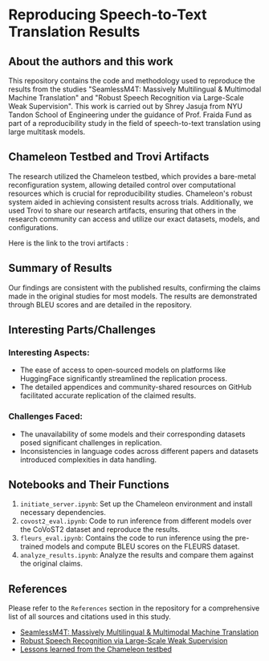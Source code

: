 
# Reproducing Speech-to-Text Translation Results

## About the authors and this work

This repository contains the code and methodology used to reproduce the results from the studies "SeamlessM4T: Massively Multilingual & Multimodal Machine Translation" and "Robust Speech Recognition via Large-Scale Weak Supervision". This work is carried out by Shrey Jasuja from NYU Tandon School of Engineering under the guidance of Prof. Fraida Fund as part of a reproducibility study in the field of speech-to-text translation using large multitask models.

## Chameleon Testbed and Trovi Artifacts

The research utilized the Chameleon testbed, which provides a bare-metal reconfiguration system, allowing detailed control over computational resources which is crucial for reproducibility studies. Chameleon's robust system aided in achieving consistent results across trials. Additionally, we used Trovi to share our research artifacts, ensuring that others in the research community can access and utilize our exact datasets, models, and configurations.

Here is the link to the trovi artifacts : 

## Summary of Results

Our findings are consistent with the published results, confirming the claims made in the original studies for most models. The results are demonstrated through BLEU scores and are detailed in the repository.

## Interesting Parts/Challenges

### Interesting Aspects:
- The ease of access to open-sourced models on platforms like HuggingFace significantly streamlined the replication process.
- The detailed appendices and community-shared resources on GitHub facilitated accurate replication of the claimed results.

### Challenges Faced:
- The unavailability of some models and their corresponding datasets posed significant challenges in replication.
- Inconsistencies in language codes across different papers and datasets introduced complexities in data handling.

## Notebooks and Their Functions

1. `initiate_server.ipynb`: Set up the Chameleon environment and install necessary dependencies.
2. `covost2_eval.ipynb`: Code to run inference from different models over the CoVoST2 dataset and reproduce the results.
3. `fleurs_eval.ipynb`: Contains the code to run inference using the pre-trained models and compute BLEU scores on the FLEURS dataset.
4. `analyze_results.ipynb`: Analyze the results and compare them against the original claims.

## References

Please refer to the `References` section in the repository for a comprehensive list of all sources and citations used in this study.

- [SeamlessM4T: Massively Multilingual & Multimodal Machine Translation](https://arxiv.org/abs/2308.11596)
- [Robust Speech Recognition via Large-Scale Weak Supervision](https://arxiv.org/abs/2212.04356)
- [Lessons learned from the Chameleon testbed](https://dl.acm.org/doi/abs/10.5555/3489146.3489161)

